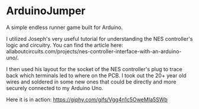 # ArduinoJumper
A simple endless runner game built for Arduino.

I utilized Joseph's very useful tutorial for understanding the NES controller's logic and circuitry. You can find the article here: allaboutcircuits.com/projects/nes-controller-interface-with-an-arduino-uno/.

I then used his layout for the socket of the NES controller's plug to trace back which terminals led to where on the PCB. I took out the 20+ year old wires and soldered in some new ones that could be directly and more securely connected to my Arduino Uno.

Here it is in action: https://giphy.com/gifs/Vgg4n1c5OweMIa5SWb
